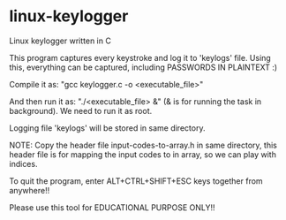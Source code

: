 # linux-keylogger
Linux keylogger written in C

This program captures every keystroke and log it to 'keylogs' file.
Using this, everything can be captured, including PASSWORDS IN PLAINTEXT :)

Compile it as:
"gcc keylogger.c -o <executable_file>"

And then run it as:
"./<executable_file> &"  (& is for running the task in background).
We need to run it as root. 

Logging file 'keylogs' will be stored in same directory.

NOTE: Copy the header file input-codes-to-array.h in same directory, this header file is for mapping the input codes to in array, so we can play with indices.

To quit the program, enter ALT+CTRL+SHIFT+ESC keys together from anywhere!!

Please use this tool for EDUCATIONAL PURPOSE ONLY!!
